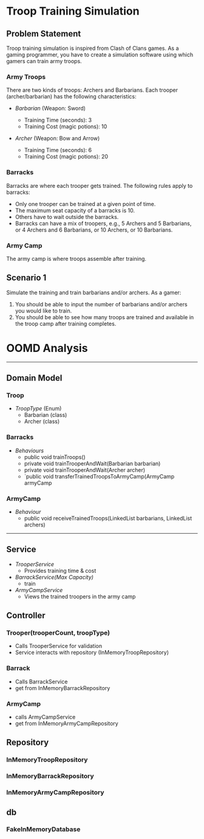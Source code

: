 # Troop Training Simulation

## Problem Statement

Troop training simulation is inspired from Clash of Clans games. As a gaming programmer, you have to create a simulation software using which gamers can train army troops.

### Army Troops

There are two kinds of troops: Archers and Barbarians. Each trooper (archer/barbarian) has the following characteristics:

- *Barbarian* (Weapon: Sword)
  - Training Time (seconds): 3
  - Training Cost (magic potions): 10

- *Archer* (Weapon: Bow and Arrow)
  - Training Time (seconds): 6
  - Training Cost (magic potions): 20

### Barracks

Barracks are where each trooper gets trained. The following rules apply to barracks:
- Only one trooper can be trained at a given point of time.
- The maximum seat capacity of a barracks is 10.
- Others have to wait outside the barracks.
- Barracks can have a mix of troopers, e.g., 5 Archers and 5 Barbarians, or 4 Archers and 6 Barbarians, or 10 Archers, or 10 Barbarians.

### Army Camp

The army camp is where troops assemble after training.

## Scenario 1

Simulate the training and train barbarians and/or archers. As a gamer:

1. You should be able to input the number of barbarians and/or archers you would like to train.
2. You should be able to see how many troops are trained and available in the troop camp after training completes.

# OOMD Analysis
---
## Domain Model

### Troop
- *TroopType* (Enum)
    - Barbarian (class)
    - Archer (class)

### Barracks
- *Behaviours*
    - public void trainTroops()
    - private void trainTrooperAndWait(Barbarian barbarian)
    - private void trainTrooperAndWait(Archer archer)
    - `public void transferTrainedTroopsToArmyCamp(ArmyCamp armyCamp

### ArmyCamp
- *Behaviour*
    - public void receiveTrainedTroops(LinkedList<Barbarian> barbarians, LinkedList<Archer> archers)
-----
## Service
- *TrooperService*
    - Provides training time & cost
- *BarrackService(Max Capacity)*
  -  train
- *ArmyCampService*
    - Views the trained troopers in the army camp

## Controller

### Trooper(trooperCount, troopType)
- Calls TrooperService for validation
- Service interacts with repository (InMemoryTroopRepository)

### Barrack
- Calls BarrackService
- get from InMemoryBarrackRepository

### ArmyCamp
- calls ArmyCampService
- get from InMemoryArmyCampRepository

## Repository
### InMemoryTroopRepository
### InMemoryBarrackRepository
### InMemoryArmyCampRepository

## db
### FakeInMemoryDatabase
